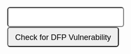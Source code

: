 <style>
    
    .input-lg {
    height: 46px;
    padding: 10px 16px;
    font-size: 18px;
    line-height: 1.3333333;
    border-radius: 6px;
}
</style>

<form method="get" action="https://3xaar5y426.execute-api.us-east-1.amazonaws.com/prod/dfp-vuln-checker">
    <input name="url" id="url" class="input-lg"/>
    <input type="submit" value="Check for DFP Vulnerability" class="input-lg" onclick="handleOutboundLinkClicks()"/>
</form>

<!-- Global site tag (gtag.js) - Google Analytics -->
<script async src="https://www.googletagmanager.com/gtag/js?id=UA-1241000-12"></script>
<script>
  window.dataLayer = window.dataLayer || [];
  function gtag(){dataLayer.push(arguments);}
  gtag('js', new Date());

  gtag('config', 'UA-1241000-12');
  
  function handleOutboundLinkClicks(event) {
  ga('send', 'event', {
    eventCategory: 'Outbound Link',
    eventAction: 'click',
    eventLabel: event.target.href
  });
  }
</script>
